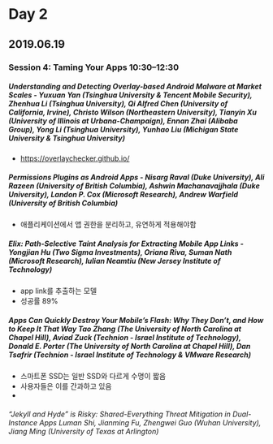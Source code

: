# Day 2
## 2019.06.19

### Session 4: Taming Your Apps 10:30–12:30
##### Understanding and Detecting Overlay-based Android Malware at Market Scales - Yuxuan Yan (Tsinghua University & Tencent Mobile Security), Zhenhua Li (Tsinghua University), Qi Alfred Chen (University of California, Irvine), Christo Wilson (Northeastern University), Tianyin Xu (University of Illinois at Urbana-Champaign), Ennan Zhai (Alibaba Group), Yong Li (Tsinghua University), Yunhao Liu (Michigan State University & Tsinghua University)
- https://overlaychecker.github.io/

##### Permissions Plugins as Android Apps - Nisarg Raval (Duke University), Ali Razeen (University of British Columbia), Ashwin Machanavajjhala (Duke University), Landon P. Cox (Microsoft Research), Andrew Warfield (University of British Columbia)
- 애플리케이션에서 앱 권한을 분리하고, 유연하게 적용해야함

##### Elix: Path-Selective Taint Analysis for Extracting Mobile App Links - Yongjian Hu (Two Sigma Investments), Oriana Riva, Suman Nath (Microsoft Research), Iulian Neamtiu (New Jersey Institute of Technology)
- app link를 추출하는 모델
- 성공률 89%

##### Apps Can Quickly Destroy Your Mobile’s Flash: Why They Don’t, and How to Keep It That Way Tao Zhang (The University of North Carolina at Chapel Hill), Aviad Zuck (Technion - Israel Institute of Technology), Donald E. Porter (The University of North Carolina at Chapel Hill), Dan Tsafrir (Technion - Israel Institute of Technology & VMware Research)
- 스마트폰 SSD는 일반 SSD와 다르게 수명이 짧음
- 사용자들은 이를 간과하고 있음
- 

###### “Jekyll and Hyde” is Risky: Shared-Everything Threat Mitigation in Dual-Instance Apps Luman Shi, Jianming Fu, Zhengwei Guo (Wuhan University), Jiang Ming (University of Texas at Arlington)
